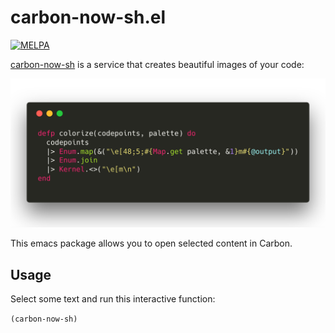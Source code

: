 # carbon-now-sh.el

[![MELPA](https://melpa.org/packages/carbon-now-sh-badge.svg)](https://melpa.org/#/carbon-now-sh)

[carbon-now-sh](https://carbon.now.sh) is a service that creates beautiful images of your code:

![](https://github.com/veelenga/bin/blob/master/carbon-now-sh.el/carbon.png?raw=true)

This emacs package allows you to open selected content in Carbon.

## Usage

Select some text and run this interactive function:

`(carbon-now-sh)`
